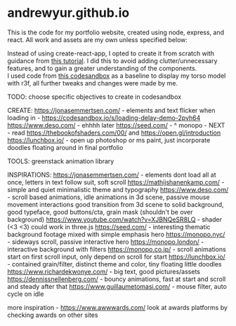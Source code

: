 # andrewyur.github.io

This is the code for my portfolio website, created using node, express, and react. All work and assets are my own unless specified below:

Instead of using create-react-app, I opted to create it from scratch with guidance from [this tutorial](https://dev.to/ivadyhabimana/how-to-create-a-react-app-without-using-create-react-app-a-step-by-step-guide-30nl). I did this to avoid adding clutter/unnecessary features, and to gain a greater understanding of the components.  
I used code from [this codesandbox](https://codesandbox.io/s/gltf-simple-example-v44gg?file=/src/styles.css:33-133) as a baseline to display my torso model with r3f, all further tweaks and changes were made by me.



TODO:
  choose specific objectives to create in codesandbox

CREATE:
  https://jonasemmertsen.com/ - elements and text flicker when loading in - https://codesandbox.io/s/loading-delay-demo-2pvh64
  https://www.deso.com/ - ehhhh later
  https://seed.com/ - ^
  monopo - NEXT - read https://thebookofshaders.com/00/ and https://open.gl/introduction
  https://lunchbox.io/ - open up photoshop or ms paint, just incorporate doodles floating around in final portfolio

TOOLS:
  greenstack animation library

INSPIRATIONS:
  https://jonasemmertsen.com/ - elements dont load all at once, letters in text follow suit, soft scroll
  https://mathijshanenkamp.com/ - simple and quiet minimalistic theme and typography
  https://www.deso.com/ - scroll based animations, idle animations in 3d scene, passive mouse movement interactions 
      good transition from 3d scene to solid background, good typeface, good buttons/cta, grain mask (shouldn't be over background)
  https://www.youtube.com/watch?v=XJBNQeSR8LQ - shader (<3 <3) could work in three.js
  https://seed.com/ - interesting thematic background footage mixed with simple emphasis hero
  https://monopo.nyc/ - sideways scroll, passive interactive hero
  https://monopo.london/ - interactive background with filters
  https://monopo.co.jp/ - scroll animations start on first scroll input, only depend on scroll for start
  https://lunchbox.io/ - contained grain/filter, distinct theme and color, tiny floating little doodles
  https://www.richardekwonye.com/ - big text, good pictures/assets
  https://dennissnellenberg.com/ - bouncy animations, fast at start and scroll and steady after that
  https://www.guillaumetomasi.com/ - mouse filter, auto cycle on idle

  more inspiration - https://www.awwwards.com/
  look at awards platforms by checking awards on other sites
